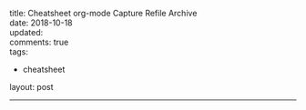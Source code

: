 title: Cheatsheet org-mode Capture Refile Archive  
date: 2018-10-18  
updated:  
comments: true  
tags:  

-   cheatsheet

layout: post  

---
